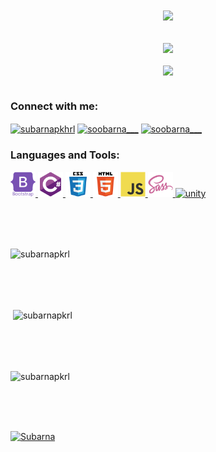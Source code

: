 <div align="center">
<img src="https://rishavanand.github.io/static/images/greetings.gif" align="center" style="width: 30%  "  />
</div>
<br/>
<br/>
<div align="center">
<img align="center" src="https://en.bloggif.com/tmp/c3d40224c3ba0791d3b95f8e55d095aa/text.gif?16600430129">
</div>
<br/>
<div align="center">
<img align="center" src="https://en.bloggif.com/tmp/a1e017495504687aa695c346f929dc00/text.gif?1660045264">
</div>

<br/>

<h3 align="left">Connect with me:</h3>
<p align="left">
<a href="https://twitter.com/subarnapkhrl" target="blank"><img align="center" src="https://raw.githubusercontent.com/rahuldkjain/github-profile-readme-generator/master/src/images/icons/Social/twitter.svg" alt="subarnapkhrl" height="30" width="40" /></a>
<a href="https://instagram.com/soobarna___" target="blank"><img align="center" src="https://raw.githubusercontent.com/rahuldkjain/github-profile-readme-generator/master/src/images/icons/Social/instagram.svg" alt="soobarna___" height="30" width="40" /></a>
 <a href="https://www.linkedin.com/in/subarna-pokharel-b76077230/" target="blank"><img align="center" src="https://raw.githubusercontent.com/rahuldkjain/github-profile-readme-generator/master/src/images/icons/Social/linked-in-alt.svg" alt="soobarna___" height="30" width="40" /></a>

</p>

<h3 align="left">Languages and Tools:</h3>
<p align="left"> <a href="https://getbootstrap.com" target="_blank" rel="noreferrer"> <img src="https://raw.githubusercontent.com/devicons/devicon/master/icons/bootstrap/bootstrap-plain-wordmark.svg" alt="bootstrap" width="40" height="40"/> </a> <a href="https://www.w3schools.com/cs/" target="_blank" rel="noreferrer"> <img src="https://raw.githubusercontent.com/devicons/devicon/master/icons/csharp/csharp-original.svg" alt="csharp" width="40" height="40"/> </a> <a href="https://www.w3schools.com/css/" target="_blank" rel="noreferrer"> <img src="https://raw.githubusercontent.com/devicons/devicon/master/icons/css3/css3-original-wordmark.svg" alt="css3" width="40" height="40"/> </a> <a href="https://www.w3.org/html/" target="_blank" rel="noreferrer"> <img src="https://raw.githubusercontent.com/devicons/devicon/master/icons/html5/html5-original-wordmark.svg" alt="html5" width="40" height="40"/> </a>  <a href="https://developer.mozilla.org/en-US/docs/Web/JavaScript" target="_blank" rel="noreferrer"> <img src="https://raw.githubusercontent.com/devicons/devicon/master/icons/javascript/javascript-original.svg" alt="javascript" width="40" height="40"/> </a>  <a href="https://sass-lang.com" target="_blank" rel="noreferrer"> <img src="https://raw.githubusercontent.com/devicons/devicon/master/icons/sass/sass-original.svg" alt="sass" width="40" height="40"/> </a> <a href="https://unity.com/" target="_blank" rel="noreferrer"> <img src="https://www.vectorlogo.zone/logos/unity3d/unity3d-icon.svg" alt="unity" width="40" height="40"/> </a> </p>
<br/>

<br/>

<br/>

<p><img align="center" src="https://github-readme-stats.vercel.app/api/top-langs?username=subarnapkrl&show_icons=true&theme=dark&locale=en&layout=compact" alt="subarnapkrl" /></p>

<br/>

<br/>

<br/>

<p>&nbsp;<img align="center" src="https://github-readme-stats.vercel.app/api?username=subarnapkrl&show_icons=true&theme=dark&locale=en" alt="subarnapkrl" /></p>

<br/>

<br/>

<br/>

<p><img align="center" src="https://github-readme-streak-stats.herokuapp.com/?user=subarnapkrl&theme=dark" alt="subarnapkrl" /></p>

<br/>

<br/>

<br/>

 <a href="https://github.com/subarnapkrl?tab=repositories"><img alt="Subarna" src="https://activity-graph.herokuapp.com/graph?username=subarnapkrl&bg_color=000040&color=ff0080&line=ff0000&point=ffff00&area=true&hide_border=true" /></a>
